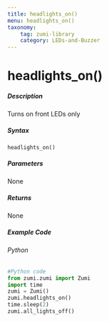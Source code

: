 ```yaml
---
title: headlights_on()
menu: headlights_on()
taxonomy:
    tag: zumi-library
    category: LEDs-and-Buzzer
---
```


# headlights_on()

##### Description
Turns on front LEDs only

##### Syntax
```headlights_on()```<br />

##### Parameters
None

##### Returns
None

##### Example Code
###### Python
```python
#Python code
from zumi.zumi import Zumi 
import time
zumi = Zumi()
zumi.headlights_on()
time.sleep(2)
zumi.all_lights_off()
```
